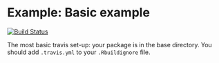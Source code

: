 Example: Basic example
==========================
[![Build Status](https://travis-ci.org/csgillespie/travis-examples.png?branch=basic)](https://travis-ci.org/csgillespie/travis-examples)

The most basic travis set-up: your package is in the base directory. You should add `.travis.yml` to your `.Rbuildignore` file.
